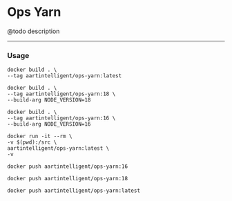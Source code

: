 # Ops Yarn

@todo description

---

### Usage

```shell
docker build . \
--tag aartintelligent/ops-yarn:latest
```

```shell
docker build . \
--tag aartintelligent/ops-yarn:18 \
--build-arg NODE_VERSION=18
```

```shell
docker build . \
--tag aartintelligent/ops-yarn:16 \
--build-arg NODE_VERSION=16
```

```shell
docker run -it --rm \
-v $(pwd):/src \
aartintelligent/ops-yarn:latest \
-v
```

```shell
docker push aartintelligent/ops-yarn:16
```

```shell
docker push aartintelligent/ops-yarn:18
```

```shell
docker push aartintelligent/ops-yarn:latest
```
